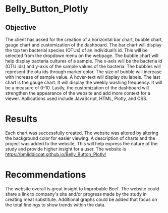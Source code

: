 # Belly_Button_Plotly

## Objective 
The client has asked for the creation of a horizontal bar chart, bubble chart, gauge chart and customization of the dashboard.  The bar chart will display the top ten bacterial species (OTUs) of an individual’s id.  This will be selected from the dropdown menu on the webpage.   The bubble chart will help display bacteria cultures of a sample.  The x-axis will be the bacteria id (OTU ids) and y-axis of the sample values of the bacteria.  The bubbles will represent the otu ids through marker color.  The size of bubble will increase with increase of sample value.  A hover-text will display otu labels.  The last chart is the gauge chart.  It will display the weekly washing frequency.  It will be a measure of 0-10.  Lastly, the customization of the dashboard will strengthen the appearance of the website and add more context for a viewer.  Apllications used include JavaScript, HTML, Plotly, and CSS.

# Results

Each chart was successfully created.  The website was altered by altering the background color for easier viewing.  A description of charts and the project was added to the website.  This will help express the nature of the study and provide higher insight for a user.  The website is https://bmliddicoat.github.io/Belly_Button_Plotly/

# Recommendations

The website overall is great insight to Improbable Beef.  The website could share a link to company's site and/or progress made by the study in creating meat substitute.  Additional graphs could be added that focus on the total findings to show trends within the data.  
